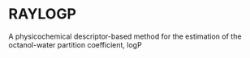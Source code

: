 # RAYLOGP
A physicochemical descriptor-based method for the estimation of the octanol-water partition coefficient, logP
